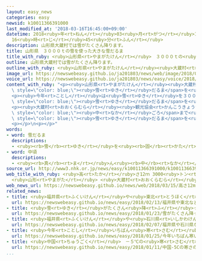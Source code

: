 ```yaml
---
layout: easy_news
categories: easy
newsid: k10011366391000
last_modified_at: '2018-03-16T16:45:00+09:00'
datetime: 2018<ruby>年<rt>ねん</rt></ruby>03<ruby>月<rt>がつ</rt></ruby>16<ruby>日<rt>にち</rt></ruby>
  16<ruby>時<rt>じ</rt></ruby>45<ruby>分<rt>ふん</rt></ruby>
description: 山形県大蔵村では雪がたくさん降ります。
title: 山形県　３０００ｔの雪を使った大きな雪だるま
title_with_ruby: <ruby>山形県<rt>やまがたけん</rt></ruby>　３０００ｔの<ruby>雪<rt>ゆき</rt></ruby>を<ruby>使<rt>つか</rt></ruby>った<ruby>大<rt>おお</rt></ruby>きな<ruby>雪<rt>ゆき</rt></ruby>だるま
outline: 山形県大蔵村では雪がたくさん降ります。
outline_with_ruby: <ruby>山形県<rt>やまがたけん</rt></ruby><ruby>大蔵村<rt>おおくらむら</rt></ruby>では<ruby>雪<rt>ゆき</rt></ruby>がたくさん<ruby>降<rt>ふ</rt></ruby>ります。
image_url: https://newswebeasy.github.io/ja201803/news/web/image/2018/03/15/K10011366391_1803151731_1803151733_01_02.jpg
voice_url: https://newswebeasy.github.io/ja201803/news/easy/voice/2018/03/16/k10011366391000.mp3
content_with_ruby: "<p><ruby>山形県<rt>やまがたけん</rt></ruby><ruby>大蔵村<rt>おおくらむら</rt></ruby>では<ruby>雪<rt>ゆき</rt></ruby>がたくさん<ruby>降<rt>ふ</rt></ruby>ります。<ruby>村<rt>むら</rt></ruby>には<ruby>今<rt>いま</rt></ruby>も<ruby>高<rt>たか</rt></ruby>さ３ｍぐらいの<ruby>雪<rt>ゆき</rt></ruby>が<ruby>残<rt>のこ</rt></ruby>っています。<ruby>村<rt>むら</rt></ruby>は<ruby>毎年<rt>まいとし</rt></ruby>、<ruby>道<rt>みち</rt></ruby>の<ruby>雪<rt>ゆき</rt></ruby>がなくなって<ruby>旅行<rt>りょこう</rt></ruby>に<ruby>来<rt>く</rt></ruby>る<ruby>人<rt>ひと</rt></ruby>が<ruby>増<rt>ふ</rt></ruby>えるころになると、<ruby>大<rt>おお</rt></ruby>きな<span\
  \ style=\"color: blue;\"><ruby>雪<rt>ゆき</rt></ruby>だるま</span>を<ruby>作<rt>つく</rt></ruby>ります。</p>\n\
  <p><ruby>今年<rt>ことし</rt></ruby>は<ruby>雪<rt>ゆき</rt></ruby>を３０００ｔ<ruby>以上<rt>いじょう</rt></ruby><ruby>使<rt>つか</rt></ruby>って、<ruby>高<rt>たか</rt></ruby>さが１２ｍ、<ruby>体<rt>からだ</rt></ruby>のまわりが７８ｍの<ruby>大<rt>おお</rt></ruby>きな<span\
  \ style=\"color: blue;\"><ruby>雪<rt>ゆき</rt></ruby>だるま</span>を<ruby>作<rt>つく</rt></ruby>りました。<ruby>体<rt>からだ</rt></ruby>には<ruby>去年<rt>きょねん</rt></ruby>４<ruby>月<rt>がつ</rt></ruby>から<ruby>村<rt>むら</rt></ruby>を<ruby>走<rt>はし</rt></ruby>っているバスの<ruby>絵<rt>え</rt></ruby>がかいてあります。<ruby>全部<rt>ぜんぶ</rt></ruby>できるまで２<ruby>週間<rt>しゅうかん</rt></ruby>かかりました。</p>\n\
  <p><ruby>大蔵村<rt>おおくらむら</rt></ruby><ruby>観光協会<rt>かんこうきょうかい</rt></ruby>の<ruby>人<rt>ひと</rt></ruby>は「たくさんの<ruby>人<rt>ひと</rt></ruby>に<ruby>見<rt>み</rt></ruby>に<ruby>来<rt>き</rt></ruby>てもらいたいです」と<ruby>話<rt>はな</rt></ruby>していました。いつもの<ruby>年<rt>とし</rt></ruby>は６<ruby>月<rt>がつ</rt></ruby>の<span\
  \ style=\"color: blue;\"><ruby>中<rt>なか</rt></ruby>ごろ</span>まで<ruby>大<rt>おお</rt></ruby>きな<span\
  \ style=\"color: blue;\"><ruby>雪<rt>ゆき</rt></ruby>だるま</span>を<ruby>見<rt>み</rt></ruby>ることができます。</p>\n\
  <p></p>\n<p></p>"
words:
- word: 雪だるま
  descriptions:
  - <ruby><rb>雪</rb><rt>ゆき</rt></ruby>を<ruby><rb>固</rb><rt>かた</rt></ruby>めて、だるまの<ruby><rb>形</rb><rt>かたち</rt></ruby>にしたもの。
- word: 中頃
  descriptions:
  - <ruby><rb>真</rb><rt>ま</rt></ruby>ん<ruby><rb>中</rb><rt>なか</rt></ruby>の<ruby><rb>辺</rb><rt>あた</rt></ruby>り。
source_url: http://www3.nhk.or.jp/news/easy/k10011366391000/k10011366391000.html
web_title_with_ruby: <ruby>高<rt>たか</rt></ruby>さ12ｍ 3000<ruby>トン<rt>とん</rt></ruby>の<ruby>雪<rt>ゆき</rt></ruby>で<ruby>巨大<rt>きょだい</rt></ruby><ruby>雪<rt>ゆき</rt></ruby>だるま
  <ruby>山形<rt>やまがた</rt></ruby> <ruby>大蔵村<rt>おおくらむら</rt></ruby>
web_news_url: https://newswebeasy.github.io/news/web/2018/03/15/高さ12m-3000トンの雪で巨大雪だるま-山形-大蔵村
related_news:
- title: <ruby>福井県<rt>ふくいけん</rt></ruby>や<ruby>東北<rt>とうほく</rt></ruby>などで<ruby>雪<rt>ゆき</rt></ruby>が<ruby>続<rt>つづ</rt></ruby>くので<ruby>気<rt>き</rt></ruby>をつけて
  url: https://newswebeasy.github.io/news/easy/2018/02/13/福井県や東北などで雪が続くので気をつけて
- title: <ruby>雪<rt>ゆき</rt></ruby>がたくさん<ruby>降<rt>ふ</rt></ruby>って<ruby>東京<rt>とうきょう</rt></ruby>の<ruby>中心<rt>ちゅうしん</rt></ruby>で２３ｃm<ruby>積<rt>つ</rt></ruby>もる
  url: https://newswebeasy.github.io/news/easy/2018/01/23/雪がたくさん降って東京の中心で23cm積もる
- title: <ruby>福井県<rt>ふくいけん</rt></ruby>や<ruby>石川県<rt>いしかわけん</rt></ruby>などで<ruby>雪<rt>ゆき</rt></ruby>がたくさん<ruby>降<rt>ふ</rt></ruby>っている
  url: https://newswebeasy.github.io/news/easy/2018/02/07/福井県や石川県などで雪がたくさん降っている
- title: <ruby>今年<rt>ことし</rt></ruby>いちばん<ruby>寒<rt>さむ</rt></ruby>い<ruby>朝<rt>あさ</rt></ruby>　<ruby>東京<rt>とうきょう</rt></ruby>でもー４℃
  url: https://newswebeasy.github.io/news/easy/2018/01/25/今年いちばん寒い朝-東京でもー4C
- title: <ruby>中国<rt>ちゅうごく</rt></ruby>　－５℃の<ruby>寒<rt>さむ</rt></ruby>さの<ruby>中<rt>なか</rt></ruby>で３４のカップルが<ruby>結婚<rt>けっこん</rt></ruby><ruby>式<rt>しき</rt></ruby>を<ruby>行<rt>おこな</rt></ruby>う
  url: https://newswebeasy.github.io/news/easy/2018/01/11/中国-5Cの寒さの中で34のカップルが結婚式を行う
...
```

